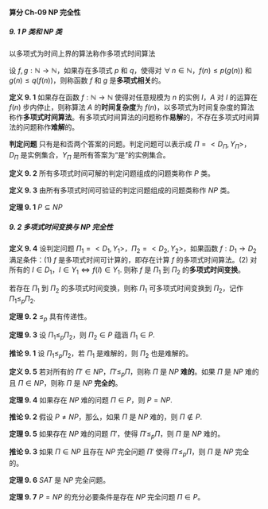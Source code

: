 #### 算分  Ch-09  NP 完全性

##### 9. 1  P 类和 NP 类

以多项式为时间上界的算法称作多项式时间算法

设 $f, g:\mathbb{N} \to \mathbb{N}$，如果存在多项式 $p$ 和 $q$，使得对 $\forall \, n \in \mathbb{N}$，$f(n) \leq p(g(n))$ 和 $g(n) \leq q(f(n))$，则称函数 $f$ 和 $g$ 是**多项式相关**的。

**定义  9. 1**    如果存在函数 $f:\mathbb{N} \to \mathbb{N}$ 使得对任意规模为 $n$ 的实例 $I$，$A$ 对 $I$ 的运算在 $f(n)$ 步内停止，则称算法 $A$ 的**时间复杂度**为 $f(n)$，以多项式为时间复杂度的算法称作**多项式时间算法**。有多项式时间算法的问题称作**易解**的，不存在多项式时间算法的问题称作**难解**的。

**判定问题**    只有是和否两个答案的问题。判定问题可以表示成 $\Pi = < D_{\Pi}, Y_{\Pi} >$，$D_{\Pi}$ 是实例集合，$Y_{\Pi}$ 是所有答案为“是”的实例集合。

**定义  9. 2**    所有多项式时间可解的判定问题组成的问题类称作 $P$ 类。

**定义  9. 3**    由所有多项式时间可验证的判定问题组成的问题类称作 $NP$ 类。

**定理  9. 1**    $P \subseteq NP$ 

##### 9. 2  多项式时间变换与 NP 完全性

**定义  9. 4**    设判定问题 $\Pi_1 = <D_1, Y_1>$，$\Pi_2 = < D_2, Y_2 >$，如果函数 $f: D_1 \to D_2$ 满足条件：$(1)$ $f$ 是多项式时间可计算的，即存在计算 $f$ 的多项式时间算法。$(2)$ 对所有的 $I \in D_1$，$I \in Y_1 \Leftrightarrow f(I) \in Y_1$. 则称 $f$ 是 $\Pi_1$ 到 $\Pi_2$ 的**多项式时间变换**。

若存在 $\Pi_1$ 到 $\Pi_2$ 的多项式时间变换，则称 $\Pi_1$ 可多项式时间变换到 $\Pi_2$，记作 $\Pi_1 \leq_p \Pi_2$. 

**定理  9. 2**    $\leq_p$ 具有传递性。

**定理  9. 3**    设 $\Pi_1 \leq_p \Pi_2$，则 $\Pi_2 \in P$ 蕴涵 $\Pi_1 \in P$. 

**推论  9. 1**    设 $\Pi_1 \leq_p \Pi_2$，若 $\Pi_1$ 是难解的，则 $\Pi_2$ 也是难解的。

**定义  9. 5**    若对所有的 $\Pi' \in NP$，$\Pi' \leq_p \Pi$，则称 $\Pi$ 是 $NP$ **难的**。如果 $\Pi$ 是 $NP$ 难的且 $\Pi \in NP$，则称 $\Pi$ 是 $NP$ **完全的**。

**定理  9. 4**    如果存在 $NP$ 难的问题 $\Pi \in P$，则 $P = NP$. 

**推论  9. 2**    假设 $P \neq NP$，那么，如果 $\Pi$ 是 $NP$ 难的，则 $\Pi \notin P$. 

**定理  9. 5**    如果存在 $NP$ 难的问题 $\Pi'$，使得 $\Pi' \leq_p \Pi$，则 $\Pi$ 是 $NP$ 难的。

**推论  9. 3**    如果 $\Pi \in NP$ 且存在 $NP$ 完全问题 $\Pi'$ 使得 $\Pi' \leq_p \Pi$，则 $\Pi$ 是 $NP$ 完全的。

**定理  9. 6**    $SAT$ 是 $NP$ 完全问题。

**定理  9. 7**    $P = NP$ 的充分必要条件是存在 $NP$ 完全问题 $\Pi \in P$。